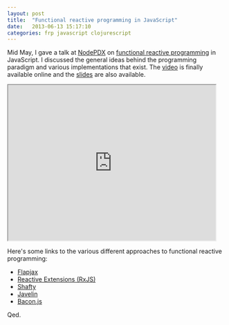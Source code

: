 ```yaml
---
layout: post
title:  "Functional reactive programming in JavaScript"
date:   2013-06-13 15:17:10
categories: frp javascript clojurescript
---
```


Mid May, I gave a talk at [NodePDX][nodepdx] on [functional reactive
programming][frp] in JavaScript. I discussed the general ideas behind
the programming paradigm and various implementations that exist.  The
[video][video] is finally available online and the [slides][slides] are
also available.

<iframe class="youtube-player" width="480" height="360"
src="http://www.youtube.com/embed/ZOCCzDNsAtI" frameborder="1"> </iframe>

Here's some links to the various different approaches to functional
reactive programming:

*   [Flapjax][flapjax]
*   [Reactive Extensions (RxJS)][rxjs]
*   [Shafty][shafty]
*   [Javelin][javelin]
*   [Bacon.js][bacon]

Qed.

[frp]: http://en.wikipedia.org/wiki/Functional_reactive_programming
[video]: http://www.youtube.com/watch?v=ZOCCzDNsAtI
[slides]: https://speakerdeck.com/cmeiklejohn/functional-reactive-programming
[nodepdx]: http://nodepdx.com/
[bacon]: https://github.com/raimohanska/bacon.js
[shafty]: https://github.com/cmeiklejohn/shafty
[flapjax]: https://github.com/brownplt/flapjax
[javelin]: https://github.com/tailrecursion/javelin
[rxjs]: https://github.com/Reactive-Extensions/RxJS

